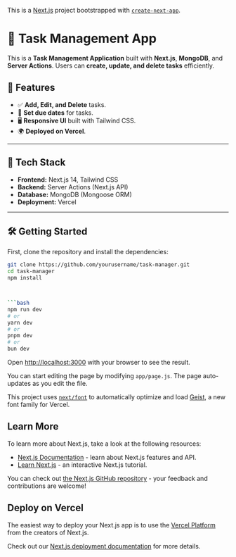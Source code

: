This is a [Next.js](https://nextjs.org) project bootstrapped with [`create-next-app`](https://github.com/vercel/next.js/tree/canary/packages/create-next-app).



# 📝 Task Management App

This is a **Task Management Application** built with **Next.js**, **MongoDB**, and **Server Actions**. Users can **create, update, and delete tasks** efficiently.

## 🚀 Features
- ✅ **Add, Edit, and Delete** tasks.
- 📅 **Set due dates** for tasks.
- 🖥 **Responsive UI** built with Tailwind CSS.
- 🌍 **Deployed on Vercel**.

---

## 📌 Tech Stack
- **Frontend:** Next.js 14, Tailwind CSS
- **Backend:** Server Actions (Next.js API)
- **Database:** MongoDB (Mongoose ORM)
- **Deployment:** Vercel

---
## 🛠 Getting Started

First, clone the repository and install the dependencies:

```bash
git clone https://github.com/yourusername/task-manager.git
cd task-manager
npm install



```bash
npm run dev
# or
yarn dev
# or
pnpm dev
# or
bun dev
```

Open [http://localhost:3000](http://localhost:3000) with your browser to see the result.

You can start editing the page by modifying `app/page.js`. The page auto-updates as you edit the file.

This project uses [`next/font`](https://nextjs.org/docs/app/building-your-application/optimizing/fonts) to automatically optimize and load [Geist](https://vercel.com/font), a new font family for Vercel.

## Learn More

To learn more about Next.js, take a look at the following resources:

- [Next.js Documentation](https://nextjs.org/docs) - learn about Next.js features and API.
- [Learn Next.js](https://nextjs.org/learn) - an interactive Next.js tutorial.

You can check out [the Next.js GitHub repository](https://github.com/vercel/next.js) - your feedback and contributions are welcome!

## Deploy on Vercel

The easiest way to deploy your Next.js app is to use the [Vercel Platform](https://vercel.com/new?utm_medium=default-template&filter=next.js&utm_source=create-next-app&utm_campaign=create-next-app-readme) from the creators of Next.js.

Check out our [Next.js deployment documentation](https://nextjs.org/docs/app/building-your-application/deploying) for more details.
